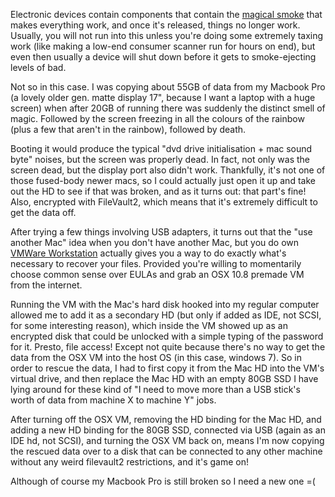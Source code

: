 Electronic devices contain components that contain the [magical smoke](https://en.wikipedia.org/wiki/Magic_smoke) that makes everything work, and once it's released, things no longer work. Usually, you will not run into this unless you're doing some extremely taxing work (like making a low-end consumer scanner run for hours on end), but even then usually a device will shut down before it gets to smoke-ejecting levels of bad.

Not so in this case. I was copying about 55GB of data from my Macbook Pro (a lovely older gen. matte display 17", because I want a laptop with a huge screen) when after 20GB of running there was suddenly the distinct smell of magic. Followed by the screen freezing in all the colours of the rainbow (plus a few that aren't in the rainbow), followed by death.

Booting it would produce the typical "dvd drive initialisation + mac sound byte" noises, but the screen was properly dead. In fact, not only was the screen dead, but the display port also didn't work. Thankfully, it's not one of those fused-body newer macs, so I could actually just open it up and take out the HD to see if that was broken, and as it turns out: that part's fine! Also, encrypted with FileVault2, which means that it's extremely difficult to get the data off.

After trying a few things involving USB adapters, it turns out that the "use another Mac" idea when you don't have another Mac, but you do own [VMWare Workstation](http://www.vmware.com/products/workstation) actually gives you a way to do exactly what's necessary to recover your files. Provided you're willing to momentarily choose common sense over EULAs and grab an OSX 10.8 premade VM from the internet.

Running the VM with the Mac's hard disk hooked into my regular computer allowed me to add it as a secondary HD (but only if added as IDE, not SCSI, for some interesting reason), which inside the VM showed up as an encrypted disk that could be unlocked with a simple typing of the password for it. Presto, file access! Except not quite because there's no way to get the data from the OSX VM into the host OS (in this case, windows 7). So in order to rescue the data, I had to first copy it from the Mac HD into the VM's virtual drive, and then replace the Mac HD with an empty 80GB SSD I have lying around for these kind of "I need to move more than a USB stick's worth of data from machine X to machine Y" jobs.

After turning off the OSX VM, removing the HD binding for the Mac HD, and adding a new HD binding for the 80GB SSD, connected via USB (again as an IDE hd, not SCSI), and turning the OSX VM back on, means I'm now copying the rescued data over to a disk that can be connected to any other machine without any weird filevault2 restrictions, and it's game on!

Although of course my Macbook Pro is still broken so I need a new one =(